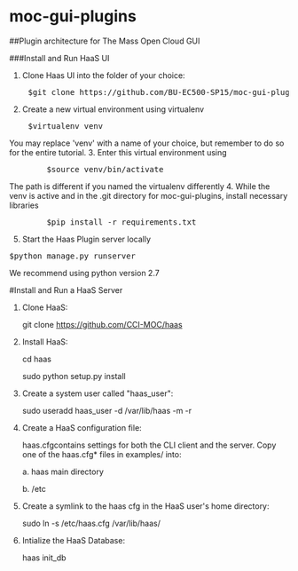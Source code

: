 # moc-gui-plugins
##Plugin architecture for The Mass Open Cloud GUI

###Install and Run HaaS UI

1. Clone Haas UI into the folder of your choice: 
<pre>
    $git clone https://github.com/BU-EC500-SP15/moc-gui-plugins
</pre>
2. Create a new virtual environment using virtualenv
<pre>
    $virtualenv venv
</pre>
You may replace 'venv' with a name of your choice, but remember to do so for the entire tutorial.
3. Enter this virtual environment using 
<pre>
        $source venv/bin/activate
</pre>
The path is different if you named the virtualenv differently
4. While the venv is active and in the .git directory for moc-gui-plugins, install necessary libraries
<pre>
        $pip install -r requirements.txt
</pre>
5. Start the Haas Plugin server locally
<pre>
$python manage.py runserver
</pre>
We recommend using python version 2.7



#Install and Run a HaaS Server
1. Clone HaaS:

    git clone https://github.com/CCI-MOC/haas

2. Install HaaS:

    cd haas
    
    sudo python setup.py install

3. Create a system user called "haas_user":

    sudo useradd haas_user -d /var/lib/haas -m -r

4. Create a HaaS configuration file:

    haas.cfgcontains settings for both the CLI client and the server. Copy one of the haas.cfg* files in examples/ into:
    
      a. haas main directory
      
      b. /etc

5. Create a symlink to the haas cfg in the HaaS user's home directory:

    sudo ln -s /etc/haas.cfg /var/lib/haas/ 

6. Intialize the HaaS Database:
    
    haas init_db


